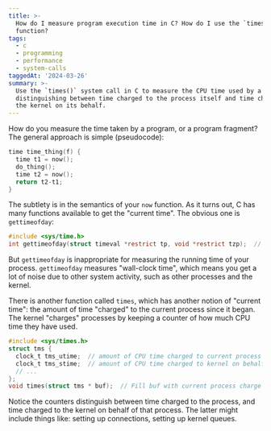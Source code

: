 ```yaml
---
title: >-
  How do I measure program execution time in C? How do I use the `times`
  function?
tags:
  - c
  - programming
  - performance
  - system-calls
taggedAt: '2024-03-26'
summary: >-
  Use the `times()` system call in C to measure the CPU time used by a process,
  distinguishing between time charged to the process itself and time charged to
  the kernel on its behalf.
---
```


How do you measure the time taken by a program, or a program fragment? The general approach is simple (pseudocode):

```c
time time_thing(f) {
  time t1 = now();
  do_thing();
  time t2 = now();
  return t2-t1;
}
```

The subtlety is in the semantics of your `now` function. As it turns out, C has many functions available to get the "current time". The obvious one is `gettimeofday`:

```c
#include <sys/time.h>
int gettimeofday(struct timeval *restrict tp, void *restrict tzp);  // The system's notion of the current Greenwich time and the current time zone
```

But `gettimeofday` is inappropriate for measuring the running time of your process. `gettimeofday` measures "wall-clock time", which means you get a lot of noise due to other system activity, such as other processes and the kernel.

There is another function called `times`, which has another notion of "current time": the amount of time "charged" to the current process since it began. The kernel "charges" processes by keeping a counter of how much CPU time they have used.

```c
#include <sys/times.h>
struct tms {
  clock_t tms_utime;  // amount of CPU time charged to current process
  clock_t tms_stime;  // amount of CPU time charged to kernel on behalf of current process
  // ...
};
void times(struct tms * buf);  // Fill buf with current process charge
```

Notice the counters distinguish between time charged to the process, and time charged to the kernel on behalf of that process. The latter might include things like: setting up connections, setting up kernel queues.
